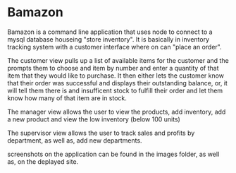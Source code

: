 # Bamazon

Bamazon is a command line application that uses node to connect to a mysql database houseing "store inventory". It is basically in inventory tracking system with a customer interface where on can "place an order". 

The customer view pulls up a list of available items for the customer and the prompts them to choose and item by number and enter a quantity of that item that they would like to purchase. It then either lets the customer know that their order was successful and displays their outstanding balance, or, it will tell them there is and insufficent stock to fulfill their order and let them know how many of that item are in stock. 

The manager view allows the user to view the products, add inventory, add a new product and view the low inventory (below 100 units)

The supervisor view allows the user to track sales and profits by department, as well as, add new departments. 


screenshots on the application can be found in the images folder, as well as, on the deplayed site. 